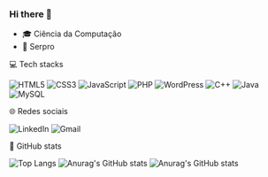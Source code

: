### Hi there 👋

<!--
**thaiicassetari/thaiicassetari** is a ✨ _special_ ✨ repository because its `README.md` (this file) appears on your GitHub profile.
Here are some ideas to get you started:
-->

- 🎓 Ciência da Computação
- 💼 Serpro

💻 Tech stacks

![HTML5](https://img.shields.io/badge/html5-%23E34F26.svg?style=for-the-badge&logo=html5&logoColor=white)
![CSS3](https://img.shields.io/badge/css3-%231572B6.svg?style=for-the-badge&logo=css3&logoColor=white)
![JavaScript](https://img.shields.io/badge/javascript-%23323330.svg?style=for-the-badge&logo=javascript&logoColor=%23F7DF1E)
![PHP](https://img.shields.io/badge/php-%23777BB4.svg?style=for-the-badge&logo=php&logoColor=white)
![WordPress](https://img.shields.io/badge/WordPress-%23117AC9.svg?style=for-the-badge&logo=WordPress&logoColor=white)
![C++](https://img.shields.io/badge/c++-%2300599C.svg?style=for-the-badge&logo=c%2B%2B&logoColor=white)
![Java](https://img.shields.io/badge/java-%23ED8B00.svg?style=for-the-badge&logo=openjdk&logoColor=white)
![MySQL](https://img.shields.io/badge/mysql-%2300f.svg?style=for-the-badge&logo=mysql&logoColor=white)

🌐 Redes sociais 

![LinkedIn](https://img.shields.io/badge/linkedin-%230077B5.svg?style=for-the-badge&logo=linkedin&logoColor=white)
![Gmail](https://img.shields.io/badge/Gmail-D14836?style=for-the-badge&logo=gmail&logoColor=white)

💫 GitHub stats

![Top Langs](https://github-readme-stats.vercel.app/api/top-langs/?username=thaiicassetari&layout=compact&theme=cobalt&bg_color=00000000)
![Anurag's GitHub stats](https://github-readme-stats.vercel.app/api?username=thaiicassetari&show_icons=true&rank_icon=github&theme=cobalt&bg_color=00000000)
![Anurag's GitHub stats](https://github-readme-stats.vercel.app/api?username=thaiicassetari&show_icons=true&rank_icon=github&theme=cobalt&bg_color=00000000&border_color=00000000)

<!--
[![Top Langs](https://github-readme-stats.vercel.app/api/top-langs/?username=thaiicassetari&layout=donut)](https://github.com/anuraghazra/github-readme-stats)
[![Top Langs](https://github-readme-stats.vercel.app/api/top-langs/?username=thaiicassetari&layout=donut-vertical)](https://github.com/anuraghazra/github-readme-stats)

-->

